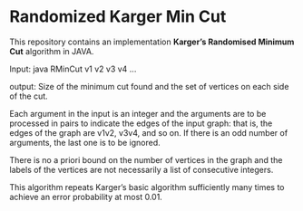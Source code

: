 # Randomized Karger Min Cut

This repository contains an implementation **Karger’s Randomised Minimum Cut** algorithm in JAVA. 

Input: java RMinCut v1 v2 v3 v4 ... 

output: Size of the minimum cut found and the set of vertices on each side of the cut.

Each argument in the input is an integer and the arguments are to be processed in pairs to indicate the edges of the input graph: that is, the edges of the graph are v1v2, v3v4, and so on. If there is an odd number of arguments, the last one is to be ignored. 

There is no a priori bound on the number of vertices in the graph and the labels of the vertices are not necessarily a list of consecutive integers. 

This algorithm repeats Karger’s basic algorithm sufficiently many times to achieve an error probability at most 0.01.